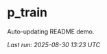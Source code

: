 # p_train

Auto-updating README demo.

<!--START_SECTION:status-->
_Last run: 2025-08-30 13:23 UTC_
<!--END_SECTION:status-->
















































































































































































































































